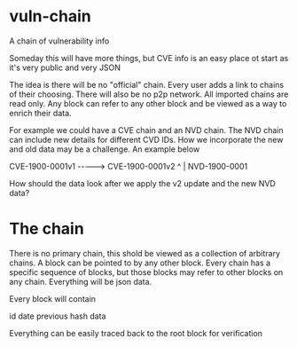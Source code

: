 # vuln-chain
A chain of vulnerability info

Someday this will have more things, but CVE info is an easy place ot start as it's very public and very JSON

The idea is there will be no "official" chain. Every user adds a link to
chains of their choosing. There will also be no p2p network. All imported
chains are read only. Any block can refer to any other block and be viewed
as a way to enrich their data.

For example we could have a CVE chain and an NVD chain. The NVD chain can
include new details for different CVD IDs. How we incorporate the new and
old data may be a challenge. An example below

CVE-1900-0001v1 -----> CVE-1900-0001v2
       ^
       |
    NVD-1900-0001

How should the data look after we apply the v2 update and the new NVD data?

# The chain

There is no primary chain, this shold be viewed as a collection of
arbitrary chains. A block can be pointed to by any other block. Every chain
has a specific sequence of blocks, but those blocks may refer to other
blocks on any chain. Everything will be json data.

Every block will contain

id
date
previous
hash
data

Everything can be easily traced back to the root block for verification
